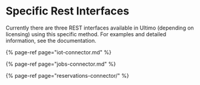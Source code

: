 # Specific Rest Interfaces

Currently there are three REST interfaces available in Ultimo \(depending on licensing\) using this specific method. For examples and detailed information, see the documentation.

{% page-ref page="iot-connector.md" %}

{% page-ref page="jobs-connector.md" %}

{% page-ref page="reservations-connector/" %}



